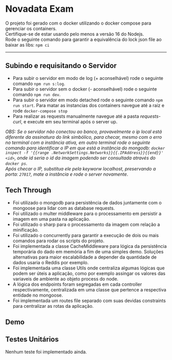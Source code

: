 # Novadata Exam

O projeto foi gerado com o docker utilizando o docker compose para gerenciar os containers.<br/>
Certifique-se de estar usando pelo menos a versão 16 do Nodejs.<br/>
Rode o seguinte comando para garantir a equivalência do lock json file ao baixar as libs: `npm ci` <br> <hr>

## Subindo e requisitando o Servidor

- Para subir o servidor em modo de log (+ aconselhável) rode o seguinte comando `npm run s:log`.<br>
- Para subir o servidor sem o docker (- aconselhável) rode o seguinte comando `npm run dev`.<br>
- Para subir o servidor em modo detached rode o seguinte comando `npm run start`. Para matar as instancias dos containers navegue até a raiz e rode `docker-compose stop`<br>
- Para realizar as requests manualmente navegue até a pasta _requests-curl_, e execute em seu terminal após o server up. <br>

*OBS: Se o servidor não conectou ao banco, provavelmente o ip local está diferente da assinatura do link simbólico, para checar, mesmo com o erro no terminal com a instância ativa, em outro terminal rode o seguinte comando para identificar o IP em que está a instância do mongodb: `docker inspect -f '{{range .NetworkSettings.Networks}}{{.IPAddress}}{{end}}' <id>`, onde id seria o id da imagem podendo ser consultada através do `docker ps`. <br> Após checar o IP, substitua ele pela keyworw localhost, preservando a porta: `27017`, mate a instância e rode o server novamente*.

## Tech Through

- Foi utilizado o mongodb para persistência de dados juntamente com o mongoose para lidar com as database requests. <br>
- Foi utilizado o multer middleware para o processamento em persistir a imagem em uma pasta na aplicação. <br>
- Foi utilizado o sharp para o processamento da imagem com relação a minificação. <br>
- Foi utilizado o concurrently para garantir a execução de dois ou mais comandos para rodar os scripts do projeto. <br>
- Foi implementada a classe CacheMiddleware para lógica da persistência temporária do dado em memória a fim de uma simples demo. Soluções alternativas para maior escalabilidade a depender da quantidade de dados usaria o Reddis por exemplo. <br>
- Foi implementada uma classe Utils onde centraliza algumas lógicas que podem ser úteis a aplicação, como por exemplo assingar os valores das variaveis de ambiente ao objeto process do node. <br>
- A lógica dos endpoints foram segregadas em cada controller respectivamente, centralizada em uma classe que pertence a respectiva entidade no mongoose. <br>
- Foi implementada um routes file separado com suas devidas constraints para centralizar as rotas da aplicação. <br>

## Demo


## Testes Unitários

Nenhum teste foi implementado ainda.
